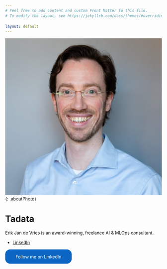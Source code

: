 ```yaml
---
# Feel free to add content and custom Front Matter to this file.
# To modify the layout, see https://jekyllrb.com/docs/themes/#overriding-theme-defaults

layout: default
---
```


![Erik Jan de Vries](about/erikjandevries/erikjandevries.jpg){: .aboutPhoto}

# Tadata

Erik Jan de Vries is an award-winning, freelance AI & MLOps consultant.

<!-- - [CV](about/erikjandevries/cv) -->
- [LinkedIn](https://linkedin.com/in/erikjandevries)

<style>
.libutton {
  display: flex;
  flex-direction: column;
  justify-content: center;
  padding: 7px;
  text-align: center;
  outline: none;
  text-decoration: none !important;
  color: #ffffff !important;
  width: 200px;
  height: 32px;
  border-radius: 16px;
  background-color: #0A66C2;
  font-family: "SF Pro Text", Helvetica, sans-serif;
}
</style>

<a class="libutton" href="https://www.linkedin.com/comm/mynetwork/discovery-see-all?usecase=PEOPLE_FOLLOWS&followMember=erikjandevries" target="_blank">Follow me on LinkedIn</a>
